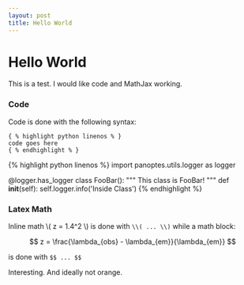 ```yaml
---
layout: post
title: Hello World
---
```


# Hello World

This is a test. I would like code and MathJax working.

### Code

Code is done with the following syntax:

`{ % highlight python linenos % }`  
`code goes here`  
`{ % endhighlight % }`  

{% highlight python linenos %}
import panoptes.utils.logger as logger

@logger.has_logger
class FooBar():
  """ This class is FooBar! """
  def __init__(self):
    self.logger.info('Inside Class')
{% endhighlight %}


### Latex Math

Inline math \\( z = 1.4^2 \\) is done with `\\( ... \\)` while a math block:

$$ z = \frac{\lambda_{obs} - \lambda_{em}}{\lambda_{em}} $$

is done with `$$ ... $$`

Interesting. And ideally not orange.
